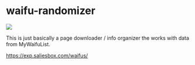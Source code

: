 # waifu-randomizer

![](https://imgur.com/BJBlroa.png)

This is just basically a page downloader / info organizer the works with data from MyWaifuList.

https://exp.saliesbox.com/waifus/
